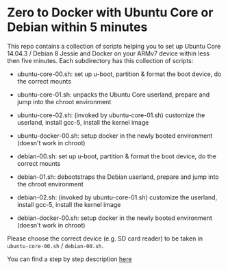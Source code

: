 # Zero to Docker with Ubuntu Core or Debian within 5 minutes

This repo contains a collection of scripts helping you to set up Ubuntu Core 14.04.3 / Debian 8 Jessie and Docker 
on your ARMv7 device within less then five minutes. Each subdirectory has this collection of scripts: 

- ubuntu-core-00.sh: set up u-boot, partition & format the boot device, do the correct mounts
- ubuntu-core-01.sh: unpacks the Ubuntu Core userland, prepare and jump into the chroot environment
- ubuntu-core-02.sh: (invoked by ubuntu-core-01.sh) customize the userland, install gcc-5, install the kernel image
- ubuntu-docker-00.sh: setup docker in the newly booted environment (doesn't work in chroot)

- debian-00.sh: set up u-boot, partition & format the boot device, do the correct mounts
- debian-01.sh: debootstraps the Debian userland, prepare and jump into the chroot environment
- debian-02.sh: (invoked by ubuntu-core-01.sh) customize the userland, install gcc-5, install the kernel image
- debian-docker-00.sh: setup docker in the newly booted environment (doesn't work in chroot)

Please choose the correct device (e.g. SD card reader) to be taken in `ubuntu-core-00.sh` / `debian-00.sh`.

You can find a step by step description [here](http://forum.odroid.com/viewtopic.php?p=91036#p91036)
